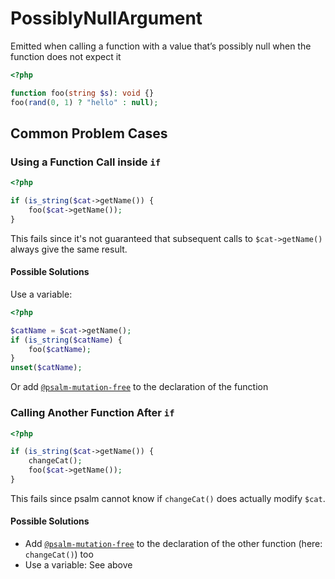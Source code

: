 # PossiblyNullArgument

Emitted when calling a function with a value that’s possibly null when the function does not expect it

```php
<?php

function foo(string $s): void {}
foo(rand(0, 1) ? "hello" : null);
```

## Common Problem Cases

### Using a Function Call inside `if`

```php
<?php

if (is_string($cat->getName()) {
    foo($cat->getName());
}
```
This fails since it's not guaranteed that subsequent calls to `$cat->getName()` always give the same result.

#### Possible Solutions

Use a variable:
```php
<?php

$catName = $cat->getName();
if (is_string($catName) {
    foo($catName);
}
unset($catName);
```

Or add [`@psalm-mutation-free`](../../annotating_code/supported_annotations.md#psalm-mutation-free) to the declaration of the function

### Calling Another Function After `if`

```php
<?php

if (is_string($cat->getName()) {
    changeCat();
    foo($cat->getName());
}
```
This fails since psalm cannot know if `changeCat()` does actually modify `$cat`.

#### Possible Solutions

* Add [`@psalm-mutation-free`](../../annotating_code/supported_annotations.md#psalm-mutation-free) to the declaration of the other function (here: `changeCat()`) too
* Use a variable: See above
